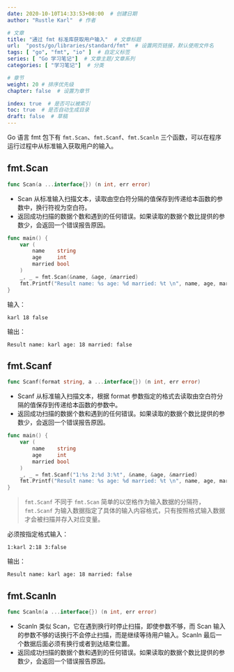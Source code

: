 ```yaml
---
date: 2020-10-10T14:33:53+08:00  # 创建日期
author: "Rustle Karl"  # 作者

# 文章
title: "通过 fmt 标准库获取用户输入"  # 文章标题
url:  "posts/go/libraries/standard/fmt"  # 设置网页链接，默认使用文件名
tags: [ "go", "fmt", "io" ]  # 自定义标签
series: [ "Go 学习笔记"]  # 文章主题/文章系列
categories: [ "学习笔记"]  # 分类

# 章节
weight: 20 # 排序优先级
chapter: false  # 设置为章节

index: true  # 是否可以被索引
toc: true  # 是否自动生成目录
draft: false  # 草稿
---
```


Go 语言 fmt 包下有 `fmt.Scan`、`fmt.Scanf`、`fmt.Scanln` 三个函数，可以在程序运行过程中从标准输入获取用户的输入。

## fmt.Scan

```go
func Scan(a ...interface{}) (n int, err error)
```

- Scan 从标准输入扫描文本，读取由空白符分隔的值保存到传递给本函数的参数中，换行符视为空白符。
- 返回成功扫描的数据个数和遇到的任何错误。如果读取的数据个数比提供的参数少，会返回一个错误报告原因。

```go
func main() {
	var (
		name    string
		age     int
		married bool
	)
	_, _ = fmt.Scan(&name, &age, &married)
	fmt.Printf("Result name: %s age: %d married: %t \n", name, age, married)
}
```

输入：

```
karl 18 false
```

输出：

```
Result name: karl age: 18 married: false
```

## fmt.Scanf

```go
func Scanf(format string, a ...interface{}) (n int, err error)
```

- Scanf 从标准输入扫描文本，根据 format 参数指定的格式去读取由空白符分隔的值保存到传递给本函数的参数中。
- 返回成功扫描的数据个数和遇到的任何错误。如果读取的数据个数比提供的参数少，会返回一个错误报告原因。

```go
func main() {
	var (
		name    string
		age     int
		married bool
	)
	_, _ = fmt.Scanf("1:%s 2:%d 3:%t", &name, &age, &married)
	fmt.Printf("Result name: %s age: %d married: %t \n", name, age, married)
}
```

> `fmt.Scanf` 不同于 `fmt.Scan` 简单的以空格作为输入数据的分隔符，`fmt.Scanf` 为输入数据指定了具体的输入内容格式，只有按照格式输入数据才会被扫描并存入对应变量。

必须按指定格式输入：

```
1:karl 2:18 3:false
```

输出：

```
Result name: karl age: 18 married: false
```


## fmt.Scanln

```go
func Scanln(a ...interface{}) (n int, err error)
```

- Scanln 类似 Scan，它在遇到换行时停止扫描，即使参数不够，而 Scan 输入的参数不够的话换行不会停止扫描，而是继续等待用户输入。Scanln 最后一个数据后面必须有换行或者到达结束位置。
- 返回成功扫描的数据个数和遇到的任何错误。如果读取的数据个数比提供的参数少，会返回一个错误报告原因。
